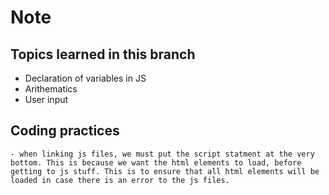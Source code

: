# Note 

## Topics learned in this branch 
- Declaration of variables in JS
- Arithematics
- User input 


## Coding practices 
    - when linking js files, we must put the script statment at the very bottom. This is because we want the html elements to load, before getting to js stuff. This is to ensure that all html elements will be loaded in case there is an error to the js files. 

